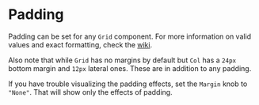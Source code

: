 # Padding

Padding can be set for any `Grid` component. For more information on valid values and exact formatting, check the [wiki](https://github.com/gymnastjs/gymnast/wiki/Spacing).

Also note that while `Grid` has no margins by default but `Col` has a `24px` bottom margin and `12px` lateral ones. These are in addition to any padding.

If you have trouble visualizing the padding effects, set the `Margin` knob to `"None"`. That will show only the effects of padding.
